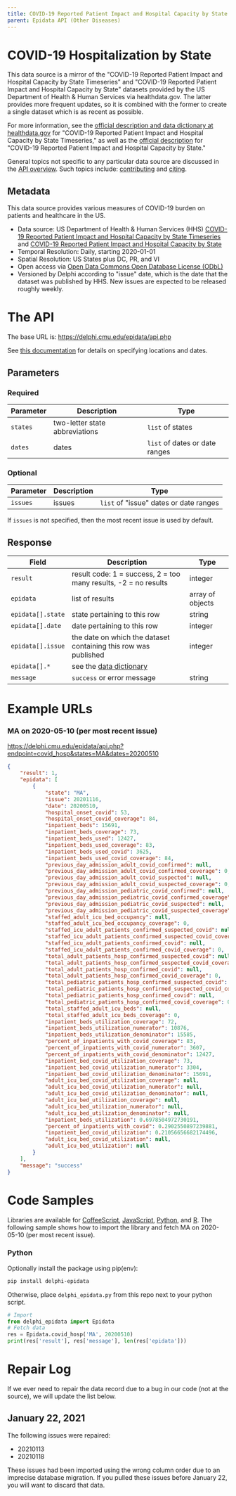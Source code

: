 ```yaml
---
title: COVID-19 Reported Patient Impact and Hospital Capacity by State Timeseries
parent: Epidata API (Other Diseases)
---
```


# COVID-19 Hospitalization by State

This data source is a mirror of the "COVID-19 Reported Patient Impact and
Hospital Capacity by State Timeseries" and "COVID-19 Reported Patient Impact and 
Hospital Capacity by State" datasets provided by the US Department of
Health & Human Services via healthdata.gov. The latter provides more frequent updates,
so it is combined with the former to create a single dataset which is as recent as possible.

For more information, see the
[official description and data dictionary at healthdata.gov](https://healthdata.gov/Hospital/COVID-19-Reported-Patient-Impact-and-Hospital-Capa/g62h-syeh)
for "COVID-19 Reported Patient Impact and Hospital Capacity by State Timeseries," 
as well as the [official description](https://healthdata.gov/dataset/COVID-19-Reported-Patient-Impact-and-Hospital-Capa/6xf2-c3ie)
for "COVID-19 Reported Patient Impact and Hospital Capacity by State."

General topics not specific to any particular data source are discussed in the
[API overview](README.md). Such topics include:
[contributing](README.md#contributing) and [citing](README.md#citing).

## Metadata

This data source provides various measures of COVID-19 burden on patients and healthcare in the US.
- Data source: US Department of Health & Human Services (HHS) [COVID-19 Reported Patient Impact and
Hospital Capacity by State Timeseries](https://healthdata.gov/Hospital/COVID-19-Reported-Patient-Impact-and-Hospital-Capa/g62h-syeh) 
  and [COVID-19 Reported Patient Impact and Hospital Capacity by State](https://healthdata.gov/dataset/COVID-19-Reported-Patient-Impact-and-Hospital-Capa/6xf2-c3ie)
- Temporal Resolution: Daily, starting 2020-01-01
- Spatial Resolution: US States plus DC, PR, and VI
- Open access via [Open Data Commons Open Database License (ODbL)](https://opendatacommons.org/licenses/odbl/1.0/)
- Versioned by Delphi according to "issue" date, which is the date that the
dataset was published by HHS. New issues are expected to be released roughly
weekly.

# The API

The base URL is: https://delphi.cmu.edu/epidata/api.php

See [this documentation](README.md) for details on specifying locations and dates.

## Parameters

### Required

| Parameter | Description | Type |
| --- | --- | --- |
| `states` | two-letter state abbreviations | `list` of states |
| `dates` | dates | `list` of dates or date ranges |

### Optional

| Parameter | Description | Type |
| --- | --- | --- |
| `issues` | issues | `list` of "issue" dates or date ranges |

If `issues` is not specified, then the most recent issue is used by default.

## Response

| Field | Description | Type |
| --- | --- | --- |
| `result` | result code: 1 = success, 2 = too many results, -2 = no results | integer |
| `epidata` | list of results | array of objects |
| `epidata[].state` | state pertaining to this row | string |
| `epidata[].date` | date pertaining to this row | integer |
| `epidata[].issue` | the date on which the dataset containing this row was published | integer |
| `epidata[].*` | see the [data dictionary](https://healthdata.gov/covid-19-reported-patient-impact-and-hospital-capacity-state-data-dictionary) |  |
| `message` | `success` or error message | string |

# Example URLs

### MA on 2020-05-10 (per most recent issue)
https://delphi.cmu.edu/epidata/api.php?endpoint=covid_hosp&states=MA&dates=20200510

```json
{
    "result": 1,
    "epidata": [
        {
            "state": "MA",
            "issue": 20201116,
            "date": 20200510,
            "hospital_onset_covid": 53,
            "hospital_onset_covid_coverage": 84,
            "inpatient_beds": 15691,
            "inpatient_beds_coverage": 73,
            "inpatient_beds_used": 12427,
            "inpatient_beds_used_coverage": 83,
            "inpatient_beds_used_covid": 3625,
            "inpatient_beds_used_covid_coverage": 84,
            "previous_day_admission_adult_covid_confirmed": null,
            "previous_day_admission_adult_covid_confirmed_coverage": 0,
            "previous_day_admission_adult_covid_suspected": null,
            "previous_day_admission_adult_covid_suspected_coverage": 0,
            "previous_day_admission_pediatric_covid_confirmed": null,
            "previous_day_admission_pediatric_covid_confirmed_coverage": 0,
            "previous_day_admission_pediatric_covid_suspected": null,
            "previous_day_admission_pediatric_covid_suspected_coverage": 0,
            "staffed_adult_icu_bed_occupancy": null,
            "staffed_adult_icu_bed_occupancy_coverage": 0,
            "staffed_icu_adult_patients_confirmed_suspected_covid": null,
            "staffed_icu_adult_patients_confirmed_suspected_covid_coverage": 0,
            "staffed_icu_adult_patients_confirmed_covid": null,
            "staffed_icu_adult_patients_confirmed_covid_coverage": 0,
            "total_adult_patients_hosp_confirmed_suspected_covid": null,
            "total_adult_patients_hosp_confirmed_suspected_covid_coverage": 0,
            "total_adult_patients_hosp_confirmed_covid": null,
            "total_adult_patients_hosp_confirmed_covid_coverage": 0,
            "total_pediatric_patients_hosp_confirmed_suspected_covid": null,
            "total_pediatric_patients_hosp_confirmed_suspected_covid_coverage": 0,
            "total_pediatric_patients_hosp_confirmed_covid": null,
            "total_pediatric_patients_hosp_confirmed_covid_coverage": 0,
            "total_staffed_adult_icu_beds": null,
            "total_staffed_adult_icu_beds_coverage": 0,
            "inpatient_beds_utilization_coverage": 72,
            "inpatient_beds_utilization_numerator": 10876,
            "inpatient_beds_utilization_denominator": 15585,
            "percent_of_inpatients_with_covid_coverage": 83,
            "percent_of_inpatients_with_covid_numerator": 3607,
            "percent_of_inpatients_with_covid_denominator": 12427,
            "inpatient_bed_covid_utilization_coverage": 73,
            "inpatient_bed_covid_utilization_numerator": 3304,
            "inpatient_bed_covid_utilization_denominator": 15691,
            "adult_icu_bed_covid_utilization_coverage": null,
            "adult_icu_bed_covid_utilization_numerator": null,
            "adult_icu_bed_covid_utilization_denominator": null,
            "adult_icu_bed_utilization_coverage": null,
            "adult_icu_bed_utilization_numerator": null,
            "adult_icu_bed_utilization_denominator": null,
            "inpatient_beds_utilization": 0.6978504972730191,
            "percent_of_inpatients_with_covid": 0.2902550897239881,
            "inpatient_bed_covid_utilization": 0.21056656682174496,
            "adult_icu_bed_covid_utilization": null,
            "adult_icu_bed_utilization": null
        }
    ],
    "message": "success"
}
```


# Code Samples

Libraries are available for [CoffeeScript](../../src/client/delphi_epidata.coffee), [JavaScript](../../src/client/delphi_epidata.js), [Python](../../src/client/delphi_epidata.py), and [R](../../src/client/delphi_epidata.R).
The following sample shows how to import the library and fetch MA on 2020-05-10
(per most recent issue).

### Python

Optionally install the package using pip(env):
````bash
pip install delphi-epidata
````

Otherwise, place `delphi_epidata.py` from this repo next to your python script.

````python
# Import
from delphi_epidata import Epidata
# Fetch data
res = Epidata.covid_hosp('MA', 20200510)
print(res['result'], res['message'], len(res['epidata']))
````

# Repair Log

If we ever need to repair the data record due to a bug in our code (not at the
source), we will update the list below.

## January 22, 2021

The following issues were repaired:

* 20210113
* 20210118

These issues had been imported using the wrong column order due to an imprecise
database migration. If you pulled these issues before January 22, you will want
to discard that data.

